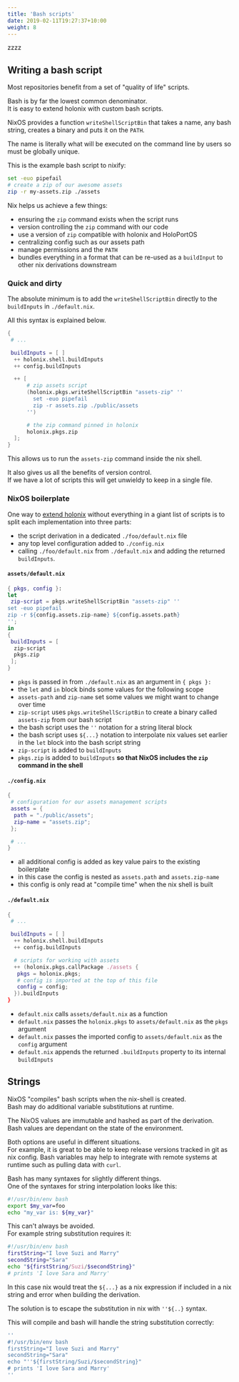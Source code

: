 ```yaml
---
title: 'Bash scripts'
date: 2019-02-11T19:27:37+10:00
weight: 8
---
```


zzzz

## Writing a bash script

Most repositories benefit from a set of "quality of life" scripts.

Bash is by far the lowest common denominator.  
It is easy to extend holonix with custom bash scripts.

NixOS provides a function `writeShellScriptBin` that takes a name, any bash string, creates a binary and puts it on the `PATH`.

The name is literally what will be executed on the command line by users so must be globally unique.

This is the example bash script to nixify:

```bash
set -euo pipefail
# create a zip of our awesome assets
zip -r my-assets.zip ./assets
```

Nix helps us achieve a few things:

- ensuring the `zip` command exists when the script runs
- version controlling the `zip` command with our code
- use a version of `zip` compatible with holonix and HoloPortOS
- centralizing config such as our assets path
- manage permissions and the `PATH`
- bundles everything in a format that can be re-used as a `buildInput` to other nix derivations downstream

### Quick and dirty

The absolute minimum is to add the `writeShellScriptBin` directly to the `buildInputs` in `./default.nix`.

All this syntax is explained below.

```nix
{
 # ...

 buildInputs = [ ]
  ++ holonix.shell.buildInputs
  ++ config.buildInputs

  ++ [
      # zip assets script
      (holonix.pkgs.writeShellScriptBin "assets-zip" ''
        set -euo pipefail
        zip -r assets.zip ./public/assets
      '')

      # the zip command pinned in holonix
      holonix.pkgs.zip
  ];
}
```

This allows us to run the `assets-zip` command inside the nix shell.

It also gives us all the benefits of version control.  
If we have a lot of scripts this will get unwieldy to keep in a single file.

### NixOS boilerplate

One way to [extend holonix](/docs/configure) without everything in a giant list of scripts is to split each implementation into three parts:

- the script derivation in a dedicated `./foo/default.nix` file
- any top level configuration added to `./config.nix`
- calling `./foo/default.nix` from `./default.nix` and adding the returned `buildInputs`.

#### `assets/default.nix`

```nix
{ pkgs, config }:
let
 zip-script = pkgs.writeShellScriptBin "assets-zip" ''
set -euo pipefail
zip -r ${config.assets.zip-name} ${config.assets.path}
'';
in
{
 buildInputs = [
  zip-script
  pkgs.zip
 ];
}
```

- `pkgs` is passed in from `./default.nix` as an argument in `{ pkgs }:`
- the `let` and `in` block binds some values for the following scope
- `assets-path` and `zip-name` set some values we might want to change over time
- `zip-script` uses `pkgs.writeShellScriptBin` to create a binary called `assets-zip` from our bash script
- the bash script uses the `''` notation for a string literal block
- the bash script uses `${...}` notation to interpolate nix values set earlier in the `let` block into the bash script string
- `zip-script` is added to `buildInputs`
- `pkgs.zip` is added to `buildInputs` **so that NixOS includes the `zip` command in the shell**


#### `./config.nix`

```nix
{
 # configuration for our assets management scripts
 assets = {
  path = "./public/assets";
  zip-name = "assets.zip";
 };

 # ...
}
```

- all additional config is added as key value pairs to the existing boilerplate
- in this case the config is nested as `assets.path` and `assets.zip-name`
- this config is only read at "compile time" when the nix shell is built

#### `./default.nix`

```nix
{
 # ...

 buildInputs = [ ]
  ++ holonix.shell.buildInputs
  ++ config.buildInputs

  # scripts for working with assets
  ++ (holonix.pkgs.callPackage ./assets {
   pkgs = holonix.pkgs;
   # config is imported at the top of this file
   config = config;
  }).buildInputs
}
```

- `default.nix` calls `assets/default.nix` as a function
- `default.nix` passes the `holonix.pkgs` to `assets/default.nix` as the `pkgs` argument
- `default.nix` passes the imported config to `assets/default.nix` as the `config` argument
- `default.nix` appends the returned `.buildInputs` property to its internal `buildInputs`

## Strings

NixOS "compiles" bash scripts when the nix-shell is created.  
Bash may do additional variable substitutions at runtime.

The NixOS values are immutable and hashed as part of the derivation.  
Bash values are dependant on the state of the environment.

Both options are useful in different situations.  
For example, it is great to be able to keep release versions tracked in git as nix config. Bash variables may help to integrate with remote systems at runtime such as pulling data with `curl`.

Bash has many syntaxes for slightly different things.  
One of the syntaxes for string interpolation looks like this:

```bash
#!/usr/bin/env bash
export $my_var=foo
echo "my_var is: ${my_var}"
```

This can't always be avoided.  
For example string substitution requires it:

```bash
#!/usr/bin/env bash
firstString="I love Suzi and Marry"
secondString="Sara"
echo "${firstString/Suzi/$secondString}"    
# prints 'I love Sara and Marry'
```

In this case nix would treat the `${...}` as a nix expression if included in a nix string and error when building the derivation.

The solution is to escape the substitution in nix with `''${..}` syntax.

This will compile and bash will handle the string substitution correctly:

```nix
''
#!/usr/bin/env bash
firstString="I love Suzi and Marry"
secondString="Sara"
echo "''${firstString/Suzi/$secondString}"    
# prints 'I love Sara and Marry'
''
```
